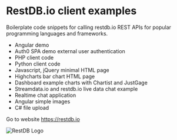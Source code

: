 # RestDB.io client examples
Boilerplate code snippets for calling restdb.io REST APIs for popular programming languages and frameworks.

- Angular demo 
- Auth0 SPA demo external user authentication
- PHP client code
- Python client code
- Javascript, jQuery minimal HTML page
- Highcharts bar chart HTML page
- Dashboard example charts with Chartist and JustGage
- Streamdata.io and restdb.io live data chat example
- Realtime chat application
- Angular simple images
- C# file upload

Go to website https://restdb.io

![RestDB Logo](/images/restdb-banner.png)
